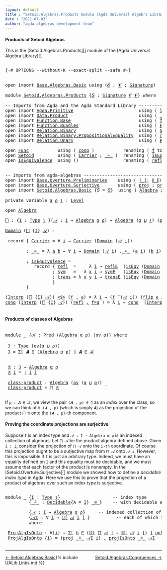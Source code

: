 ```yaml
---
layout: default
title : "Setoid.Algebras.Products module (Agda Universal Algebra Library)"
date : "2021-07-03"
author: "agda-algebras development team"
---
```


#### <a id="products-of-setoidalgebras">Products of Setoid Algebras</a>

This is the [Setoid.Algebras.Products][] module of the [Agda Universal Algebra Library][].

<pre class="Agda">

<a id="341" class="Symbol">{-#</a> <a id="345" class="Keyword">OPTIONS</a> <a id="353" class="Pragma">--without-K</a> <a id="365" class="Pragma">--exact-split</a> <a id="379" class="Pragma">--safe</a> <a id="386" class="Symbol">#-}</a>


<a id="392" class="Keyword">open</a> <a id="397" class="Keyword">import</a> <a id="404" href="Base.Algebras.Basic.html" class="Module">Base.Algebras.Basic</a> <a id="424" class="Keyword">using</a> <a id="430" class="Symbol">(</a><a id="431" href="Base.Algebras.Basic.html#1162" class="Generalizable">𝓞</a> <a id="433" class="Symbol">;</a> <a id="435" href="Base.Algebras.Basic.html#1164" class="Generalizable">𝓥</a> <a id="437" class="Symbol">;</a> <a id="439" href="Base.Algebras.Basic.html#3890" class="Function">Signature</a><a id="448" class="Symbol">)</a>

<a id="451" class="Keyword">module</a> <a id="458" href="Setoid.Algebras.Products.html" class="Module">Setoid.Algebras.Products</a> <a id="483" class="Symbol">{</a><a id="484" href="Setoid.Algebras.Products.html#484" class="Bound">𝑆</a> <a id="486" class="Symbol">:</a> <a id="488" href="Base.Algebras.Basic.html#3890" class="Function">Signature</a> <a id="498" href="Base.Algebras.Basic.html#1162" class="Generalizable">𝓞</a> <a id="500" href="Base.Algebras.Basic.html#1164" class="Generalizable">𝓥</a><a id="501" class="Symbol">}</a> <a id="503" class="Keyword">where</a>

<a id="510" class="Comment">-- Imports from Agda and the Agda Standard Library --------------------------------</a>
<a id="594" class="Keyword">open</a> <a id="599" class="Keyword">import</a> <a id="606" href="Agda.Primitive.html" class="Module">Agda.Primitive</a>                         <a id="645" class="Keyword">using</a> <a id="651" class="Symbol">(</a> <a id="653" href="Agda.Primitive.html#780" class="Primitive">lsuc</a> <a id="658" class="Symbol">;</a> <a id="660" href="Agda.Primitive.html#810" class="Primitive Operator">_⊔_</a> <a id="664" class="Symbol">;</a> <a id="666" href="Agda.Primitive.html#597" class="Postulate">Level</a> <a id="672" class="Symbol">)</a> <a id="674" class="Keyword">renaming</a> <a id="683" class="Symbol">(</a> <a id="685" href="Agda.Primitive.html#326" class="Primitive">Set</a> <a id="689" class="Symbol">to</a> <a id="692" class="Primitive">Type</a> <a id="697" class="Symbol">)</a>
<a id="699" class="Keyword">open</a> <a id="704" class="Keyword">import</a> <a id="711" href="Data.Product.html" class="Module">Data.Product</a>                           <a id="750" class="Keyword">using</a> <a id="756" class="Symbol">(</a> <a id="758" href="Agda.Builtin.Sigma.html#236" class="InductiveConstructor Operator">_,_</a> <a id="762" class="Symbol">;</a> <a id="764" href="Data.Product.html#916" class="Function">Σ-syntax</a> <a id="773" class="Symbol">)</a>
<a id="775" class="Keyword">open</a> <a id="780" class="Keyword">import</a> <a id="787" href="Function.Base.html" class="Module">Function.Base</a>                          <a id="826" class="Keyword">using</a> <a id="832" class="Symbol">(</a> <a id="834" href="Function.Base.html#1554" class="Function">flip</a> <a id="839" class="Symbol">)</a>
<a id="841" class="Keyword">open</a> <a id="846" class="Keyword">import</a> <a id="853" href="Function.Bundles.html" class="Module">Function.Bundles</a>                       <a id="892" class="Keyword">using</a> <a id="898" class="Symbol">(</a> <a id="900" href="Function.Bundles.html#1868" class="Record">Func</a> <a id="905" class="Symbol">)</a>
<a id="907" class="Keyword">open</a> <a id="912" class="Keyword">import</a> <a id="919" href="Relation.Binary.html" class="Module">Relation.Binary</a>                        <a id="958" class="Keyword">using</a> <a id="964" class="Symbol">(</a> <a id="966" href="Relation.Binary.Bundles.html#1009" class="Record">Setoid</a> <a id="973" class="Symbol">;</a>  <a id="976" href="Relation.Binary.Structures.html#1522" class="Record">IsEquivalence</a> <a id="990" class="Symbol">;</a> <a id="992" href="Relation.Binary.Definitions.html#4687" class="Function">Decidable</a> <a id="1002" class="Symbol">)</a>
<a id="1004" class="Keyword">open</a> <a id="1009" class="Keyword">import</a> <a id="1016" href="Relation.Binary.PropositionalEquality.html" class="Module">Relation.Binary.PropositionalEquality</a>  <a id="1055" class="Keyword">using</a> <a id="1061" class="Symbol">(</a> <a id="1063" href="Agda.Builtin.Equality.html#208" class="InductiveConstructor">refl</a> <a id="1068" class="Symbol">;</a> <a id="1070" href="Agda.Builtin.Equality.html#151" class="Datatype Operator">_≡_</a> <a id="1074" class="Symbol">)</a>
<a id="1076" class="Keyword">open</a> <a id="1081" class="Keyword">import</a> <a id="1088" href="Relation.Unary.html" class="Module">Relation.Unary</a>                         <a id="1127" class="Keyword">using</a> <a id="1133" class="Symbol">(</a> <a id="1135" href="Relation.Unary.html#1101" class="Function">Pred</a> <a id="1140" class="Symbol">;</a> <a id="1142" href="Relation.Unary.html#1742" class="Function Operator">_⊆_</a> <a id="1146" class="Symbol">;</a> <a id="1148" href="Relation.Unary.html#1523" class="Function Operator">_∈_</a> <a id="1152" class="Symbol">)</a>

<a id="1155" class="Keyword">open</a> <a id="1160" href="Function.Bundles.html#1868" class="Module">Func</a>           <a id="1175" class="Keyword">using</a> <a id="1181" class="Symbol">(</a> <a id="1183" href="Function.Bundles.html#1938" class="Field">cong</a> <a id="1188" class="Symbol">)</a>           <a id="1200" class="Keyword">renaming</a> <a id="1209" class="Symbol">(</a> <a id="1211" href="Function.Bundles.html#1919" class="Field">f</a> <a id="1213" class="Symbol">to</a> <a id="1216" class="Field">_&lt;$&gt;_</a> <a id="1222" class="Symbol">)</a>
<a id="1224" class="Keyword">open</a> <a id="1229" href="Relation.Binary.Bundles.html#1009" class="Module">Setoid</a>         <a id="1244" class="Keyword">using</a> <a id="1250" class="Symbol">(</a> <a id="1252" href="Relation.Binary.Bundles.html#1072" class="Field">Carrier</a> <a id="1260" class="Symbol">;</a> <a id="1262" href="Relation.Binary.Bundles.html#1098" class="Field Operator">_≈_</a> <a id="1266" class="Symbol">)</a>  <a id="1269" class="Keyword">renaming</a> <a id="1278" class="Symbol">(</a> <a id="1280" href="Relation.Binary.Bundles.html#1132" class="Field">isEquivalence</a> <a id="1294" class="Symbol">to</a> <a id="1297" class="Field">isEqv</a> <a id="1303" class="Symbol">)</a>
<a id="1305" class="Keyword">open</a> <a id="1310" href="Relation.Binary.Structures.html#1522" class="Module">IsEquivalence</a>  <a id="1325" class="Keyword">using</a> <a id="1331" class="Symbol">()</a>                 <a id="1350" class="Keyword">renaming</a> <a id="1359" class="Symbol">(</a> <a id="1361" href="Relation.Binary.Structures.html#1568" class="Field">refl</a> <a id="1366" class="Symbol">to</a> <a id="1369" class="Field">reflE</a> <a id="1375" class="Symbol">;</a> <a id="1377" href="Relation.Binary.Structures.html#1594" class="Field">sym</a> <a id="1381" class="Symbol">to</a> <a id="1384" class="Field">symE</a> <a id="1389" class="Symbol">;</a> <a id="1391" href="Relation.Binary.Structures.html#1620" class="Field">trans</a> <a id="1397" class="Symbol">to</a> <a id="1400" class="Field">transE</a> <a id="1407" class="Symbol">)</a>


<a id="1411" class="Comment">-- Imports from agda-algebras -----------------------------------------------------</a>
<a id="1495" class="Keyword">open</a> <a id="1500" class="Keyword">import</a> <a id="1507" href="Base.Overture.Preliminaries.html" class="Module">Base.Overture.Preliminaries</a>    <a id="1538" class="Keyword">using</a> <a id="1544" class="Symbol">(</a> <a id="1546" href="Base.Overture.Preliminaries.html#4402" class="Function Operator">∣_∣</a><a id="1549" class="Symbol">;</a> <a id="1551" href="Base.Overture.Preliminaries.html#4440" class="Function Operator">∥_∥</a><a id="1554" class="Symbol">)</a>
<a id="1556" class="Keyword">open</a> <a id="1561" class="Keyword">import</a> <a id="1568" href="Base.Overture.Surjective.html" class="Module">Base.Overture.Surjective</a>       <a id="1599" class="Keyword">using</a> <a id="1605" class="Symbol">(</a> <a id="1607" href="Base.Overture.Surjective.html#3902" class="Function">proj</a> <a id="1612" class="Symbol">;</a> <a id="1614" href="Base.Overture.Surjective.html#4531" class="Function">projIsOnto</a> <a id="1625" class="Symbol">)</a> <a id="1627" class="Keyword">renaming</a> <a id="1636" class="Symbol">(</a> <a id="1638" href="Base.Overture.Surjective.html#1692" class="Function">IsSurjective</a> <a id="1651" class="Symbol">to</a> <a id="1654" class="Function">onto</a> <a id="1659" class="Symbol">)</a>
<a id="1661" class="Keyword">open</a> <a id="1666" class="Keyword">import</a> <a id="1673" href="Setoid.Algebras.Basic.html" class="Module">Setoid.Algebras.Basic</a> <a id="1695" class="Symbol">{</a><a id="1696" class="Argument">𝑆</a> <a id="1698" class="Symbol">=</a> <a id="1700" href="Setoid.Algebras.Products.html#484" class="Bound">𝑆</a><a id="1701" class="Symbol">}</a>  <a id="1704" class="Keyword">using</a> <a id="1710" class="Symbol">(</a> <a id="1712" href="Setoid.Algebras.Basic.html#2890" class="Record">Algebra</a> <a id="1720" class="Symbol">;</a> <a id="1722" href="Setoid.Algebras.Basic.html#4038" class="Function Operator">_̂_</a> <a id="1726" class="Symbol">;</a> <a id="1728" href="Setoid.Algebras.Basic.html#1187" class="Function">ov</a> <a id="1731" class="Symbol">;</a> <a id="1733" href="Setoid.Algebras.Basic.html#3636" class="Function Operator">𝕌[_]</a><a id="1737" class="Symbol">)</a>

<a id="1740" class="Keyword">private</a> <a id="1748" class="Keyword">variable</a> <a id="1757" href="Setoid.Algebras.Products.html#1757" class="Generalizable">α</a> <a id="1759" href="Setoid.Algebras.Products.html#1759" class="Generalizable">ρ</a> <a id="1761" href="Setoid.Algebras.Products.html#1761" class="Generalizable">ι</a> <a id="1763" class="Symbol">:</a> <a id="1765" href="Agda.Primitive.html#597" class="Postulate">Level</a>

<a id="1772" class="Keyword">open</a> <a id="1777" href="Setoid.Algebras.Basic.html#2890" class="Module">Algebra</a>

<a id="⨅"></a><a id="1786" href="Setoid.Algebras.Products.html#1786" class="Function">⨅</a> <a id="1788" class="Symbol">:</a> <a id="1790" class="Symbol">{</a><a id="1791" href="Setoid.Algebras.Products.html#1791" class="Bound">I</a> <a id="1793" class="Symbol">:</a> <a id="1795" href="Setoid.Algebras.Products.html#692" class="Primitive">Type</a> <a id="1800" href="Setoid.Algebras.Products.html#1761" class="Generalizable">ι</a> <a id="1802" class="Symbol">}(</a><a id="1804" href="Setoid.Algebras.Products.html#1804" class="Bound">𝒜</a> <a id="1806" class="Symbol">:</a> <a id="1808" href="Setoid.Algebras.Products.html#1791" class="Bound">I</a> <a id="1810" class="Symbol">→</a> <a id="1812" href="Setoid.Algebras.Basic.html#2890" class="Record">Algebra</a> <a id="1820" href="Setoid.Algebras.Products.html#1757" class="Generalizable">α</a> <a id="1822" href="Setoid.Algebras.Products.html#1759" class="Generalizable">ρ</a><a id="1823" class="Symbol">)</a> <a id="1825" class="Symbol">→</a> <a id="1827" href="Setoid.Algebras.Basic.html#2890" class="Record">Algebra</a> <a id="1835" class="Symbol">(</a><a id="1836" href="Setoid.Algebras.Products.html#1757" class="Generalizable">α</a> <a id="1838" href="Agda.Primitive.html#810" class="Primitive Operator">⊔</a> <a id="1840" href="Setoid.Algebras.Products.html#1761" class="Generalizable">ι</a><a id="1841" class="Symbol">)</a> <a id="1843" class="Symbol">(</a><a id="1844" href="Setoid.Algebras.Products.html#1759" class="Generalizable">ρ</a> <a id="1846" href="Agda.Primitive.html#810" class="Primitive Operator">⊔</a> <a id="1848" href="Setoid.Algebras.Products.html#1761" class="Generalizable">ι</a><a id="1849" class="Symbol">)</a>

<a id="1852" href="Setoid.Algebras.Basic.html#2947" class="Field">Domain</a> <a id="1859" class="Symbol">(</a><a id="1860" href="Setoid.Algebras.Products.html#1786" class="Function">⨅</a> <a id="1862" class="Symbol">{</a><a id="1863" href="Setoid.Algebras.Products.html#1863" class="Bound">I</a><a id="1864" class="Symbol">}</a> <a id="1866" href="Setoid.Algebras.Products.html#1866" class="Bound">𝒜</a><a id="1867" class="Symbol">)</a> <a id="1869" class="Symbol">=</a>

 <a id="1873" class="Keyword">record</a> <a id="1880" class="Symbol">{</a> <a id="1882" href="Relation.Binary.Bundles.html#1072" class="Field">Carrier</a> <a id="1890" class="Symbol">=</a> <a id="1892" class="Symbol">∀</a> <a id="1894" href="Setoid.Algebras.Products.html#1894" class="Bound">i</a> <a id="1896" class="Symbol">→</a> <a id="1898" href="Relation.Binary.Bundles.html#1072" class="Field">Carrier</a> <a id="1906" class="Symbol">(</a><a id="1907" href="Setoid.Algebras.Basic.html#2947" class="Field">Domain</a> <a id="1914" class="Symbol">(</a><a id="1915" href="Setoid.Algebras.Products.html#1866" class="Bound">𝒜</a> <a id="1917" href="Setoid.Algebras.Products.html#1894" class="Bound">i</a><a id="1918" class="Symbol">))</a>

        <a id="1930" class="Symbol">;</a> <a id="1932" href="Relation.Binary.Bundles.html#1098" class="Field Operator">_≈_</a> <a id="1936" class="Symbol">=</a> <a id="1938" class="Symbol">λ</a> <a id="1940" href="Setoid.Algebras.Products.html#1940" class="Bound">a</a> <a id="1942" href="Setoid.Algebras.Products.html#1942" class="Bound">b</a> <a id="1944" class="Symbol">→</a> <a id="1946" class="Symbol">∀</a> <a id="1948" href="Setoid.Algebras.Products.html#1948" class="Bound">i</a> <a id="1950" class="Symbol">→</a> <a id="1952" href="Setoid.Algebras.Basic.html#2947" class="Field">Domain</a> <a id="1959" class="Symbol">(</a><a id="1960" href="Setoid.Algebras.Products.html#1866" class="Bound">𝒜</a> <a id="1962" href="Setoid.Algebras.Products.html#1948" class="Bound">i</a><a id="1963" class="Symbol">)</a> <a id="1965" class="Symbol">.</a><a id="1966" href="Relation.Binary.Bundles.html#1098" class="Field Operator">_≈_</a> <a id="1970" class="Symbol">(</a><a id="1971" href="Setoid.Algebras.Products.html#1940" class="Bound">a</a> <a id="1973" href="Setoid.Algebras.Products.html#1948" class="Bound">i</a><a id="1974" class="Symbol">)</a> <a id="1976" class="Symbol">(</a><a id="1977" href="Setoid.Algebras.Products.html#1942" class="Bound">b</a> <a id="1979" href="Setoid.Algebras.Products.html#1948" class="Bound">i</a><a id="1980" class="Symbol">)</a>

        <a id="1991" class="Symbol">;</a> <a id="1993" href="Relation.Binary.Bundles.html#1132" class="Field">isEquivalence</a> <a id="2007" class="Symbol">=</a>
           <a id="2020" class="Keyword">record</a> <a id="2027" class="Symbol">{</a> <a id="2029" href="Relation.Binary.Structures.html#1568" class="Field">refl</a>  <a id="2035" class="Symbol">=</a>     <a id="2041" class="Symbol">λ</a> <a id="2043" href="Setoid.Algebras.Products.html#2043" class="Bound">i</a> <a id="2045" class="Symbol">→</a> <a id="2047" href="Setoid.Algebras.Products.html#1369" class="Field">reflE</a>  <a id="2054" class="Symbol">(</a><a id="2055" href="Setoid.Algebras.Products.html#1297" class="Field">isEqv</a> <a id="2061" class="Symbol">(</a><a id="2062" href="Setoid.Algebras.Basic.html#2947" class="Field">Domain</a> <a id="2069" class="Symbol">(</a><a id="2070" href="Setoid.Algebras.Products.html#1866" class="Bound">𝒜</a> <a id="2072" href="Setoid.Algebras.Products.html#2043" class="Bound">i</a><a id="2073" class="Symbol">)))</a>
                  <a id="2095" class="Symbol">;</a> <a id="2097" href="Relation.Binary.Structures.html#1594" class="Field">sym</a>   <a id="2103" class="Symbol">=</a>   <a id="2107" class="Symbol">λ</a> <a id="2109" href="Setoid.Algebras.Products.html#2109" class="Bound">x</a> <a id="2111" href="Setoid.Algebras.Products.html#2111" class="Bound">i</a> <a id="2113" class="Symbol">→</a> <a id="2115" href="Setoid.Algebras.Products.html#1384" class="Field">symE</a>   <a id="2122" class="Symbol">(</a><a id="2123" href="Setoid.Algebras.Products.html#1297" class="Field">isEqv</a> <a id="2129" class="Symbol">(</a><a id="2130" href="Setoid.Algebras.Basic.html#2947" class="Field">Domain</a> <a id="2137" class="Symbol">(</a><a id="2138" href="Setoid.Algebras.Products.html#1866" class="Bound">𝒜</a> <a id="2140" href="Setoid.Algebras.Products.html#2111" class="Bound">i</a><a id="2141" class="Symbol">)))(</a><a id="2145" href="Setoid.Algebras.Products.html#2109" class="Bound">x</a> <a id="2147" href="Setoid.Algebras.Products.html#2111" class="Bound">i</a><a id="2148" class="Symbol">)</a>
                  <a id="2168" class="Symbol">;</a> <a id="2170" href="Relation.Binary.Structures.html#1620" class="Field">trans</a> <a id="2176" class="Symbol">=</a> <a id="2178" class="Symbol">λ</a> <a id="2180" href="Setoid.Algebras.Products.html#2180" class="Bound">x</a> <a id="2182" href="Setoid.Algebras.Products.html#2182" class="Bound">y</a> <a id="2184" href="Setoid.Algebras.Products.html#2184" class="Bound">i</a> <a id="2186" class="Symbol">→</a> <a id="2188" href="Setoid.Algebras.Products.html#1400" class="Field">transE</a> <a id="2195" class="Symbol">(</a><a id="2196" href="Setoid.Algebras.Products.html#1297" class="Field">isEqv</a> <a id="2202" class="Symbol">(</a><a id="2203" href="Setoid.Algebras.Basic.html#2947" class="Field">Domain</a> <a id="2210" class="Symbol">(</a><a id="2211" href="Setoid.Algebras.Products.html#1866" class="Bound">𝒜</a> <a id="2213" href="Setoid.Algebras.Products.html#2184" class="Bound">i</a><a id="2214" class="Symbol">)))(</a><a id="2218" href="Setoid.Algebras.Products.html#2180" class="Bound">x</a> <a id="2220" href="Setoid.Algebras.Products.html#2184" class="Bound">i</a><a id="2221" class="Symbol">)(</a><a id="2223" href="Setoid.Algebras.Products.html#2182" class="Bound">y</a> <a id="2225" href="Setoid.Algebras.Products.html#2184" class="Bound">i</a><a id="2226" class="Symbol">)</a>
                  <a id="2246" class="Symbol">}</a>
        <a id="2256" class="Symbol">}</a>

<a id="2259" class="Symbol">(</a><a id="2260" href="Setoid.Algebras.Basic.html#2969" class="Field">Interp</a> <a id="2267" class="Symbol">(</a><a id="2268" href="Setoid.Algebras.Products.html#1786" class="Function">⨅</a> <a id="2270" class="Symbol">{</a><a id="2271" href="Setoid.Algebras.Products.html#2271" class="Bound">I</a><a id="2272" class="Symbol">}</a> <a id="2274" href="Setoid.Algebras.Products.html#2274" class="Bound">𝒜</a><a id="2275" class="Symbol">))</a> <a id="2278" href="Setoid.Algebras.Products.html#1216" class="Field Operator">&lt;$&gt;</a> <a id="2282" class="Symbol">(</a><a id="2283" href="Setoid.Algebras.Products.html#2283" class="Bound">f</a> <a id="2285" href="Agda.Builtin.Sigma.html#236" class="InductiveConstructor Operator">,</a> <a id="2287" href="Setoid.Algebras.Products.html#2287" class="Bound">a</a><a id="2288" class="Symbol">)</a> <a id="2290" class="Symbol">=</a> <a id="2292" class="Symbol">λ</a> <a id="2294" href="Setoid.Algebras.Products.html#2294" class="Bound">i</a> <a id="2296" class="Symbol">→</a> <a id="2298" class="Symbol">(</a><a id="2299" href="Setoid.Algebras.Products.html#2283" class="Bound">f</a> <a id="2301" href="Setoid.Algebras.Basic.html#4038" class="Function Operator">̂</a> <a id="2303" class="Symbol">(</a><a id="2304" href="Setoid.Algebras.Products.html#2274" class="Bound">𝒜</a> <a id="2306" href="Setoid.Algebras.Products.html#2294" class="Bound">i</a><a id="2307" class="Symbol">))</a> <a id="2310" class="Symbol">(</a><a id="2311" href="Function.Base.html#1554" class="Function">flip</a> <a id="2316" href="Setoid.Algebras.Products.html#2287" class="Bound">a</a> <a id="2318" href="Setoid.Algebras.Products.html#2294" class="Bound">i</a><a id="2319" class="Symbol">)</a>
<a id="2321" href="Function.Bundles.html#1938" class="Field">cong</a> <a id="2326" class="Symbol">(</a><a id="2327" href="Setoid.Algebras.Basic.html#2969" class="Field">Interp</a> <a id="2334" class="Symbol">(</a><a id="2335" href="Setoid.Algebras.Products.html#1786" class="Function">⨅</a> <a id="2337" class="Symbol">{</a><a id="2338" href="Setoid.Algebras.Products.html#2338" class="Bound">I</a><a id="2339" class="Symbol">}</a> <a id="2341" href="Setoid.Algebras.Products.html#2341" class="Bound">𝒜</a><a id="2342" class="Symbol">))</a> <a id="2345" class="Symbol">(</a><a id="2346" href="Agda.Builtin.Equality.html#208" class="InductiveConstructor">refl</a> <a id="2351" href="Agda.Builtin.Sigma.html#236" class="InductiveConstructor Operator">,</a> <a id="2353" href="Setoid.Algebras.Products.html#2353" class="Bound">f=g</a> <a id="2357" class="Symbol">)</a> <a id="2359" class="Symbol">=</a> <a id="2361" class="Symbol">λ</a> <a id="2363" href="Setoid.Algebras.Products.html#2363" class="Bound">i</a> <a id="2365" class="Symbol">→</a> <a id="2367" href="Function.Bundles.html#1938" class="Field">cong</a>  <a id="2373" class="Symbol">(</a><a id="2374" href="Setoid.Algebras.Basic.html#2969" class="Field">Interp</a> <a id="2381" class="Symbol">(</a><a id="2382" href="Setoid.Algebras.Products.html#2341" class="Bound">𝒜</a> <a id="2384" href="Setoid.Algebras.Products.html#2363" class="Bound">i</a><a id="2385" class="Symbol">))</a> <a id="2388" class="Symbol">(</a><a id="2389" href="Agda.Builtin.Equality.html#208" class="InductiveConstructor">refl</a> <a id="2394" href="Agda.Builtin.Sigma.html#236" class="InductiveConstructor Operator">,</a> <a id="2396" href="Function.Base.html#1554" class="Function">flip</a> <a id="2401" href="Setoid.Algebras.Products.html#2353" class="Bound">f=g</a> <a id="2405" href="Setoid.Algebras.Products.html#2363" class="Bound">i</a> <a id="2407" class="Symbol">)</a>

</pre>

#### <a id="products-of-classes-of-setoidalgebras">Products of classes of Algebras</a>

<pre class="Agda">

<a id="2524" class="Keyword">module</a> <a id="2531" href="Setoid.Algebras.Products.html#2531" class="Module">_</a> <a id="2533" class="Symbol">{</a><a id="2534" href="Setoid.Algebras.Products.html#2534" class="Bound">𝒦</a> <a id="2536" class="Symbol">:</a> <a id="2538" href="Relation.Unary.html#1101" class="Function">Pred</a> <a id="2543" class="Symbol">(</a><a id="2544" href="Setoid.Algebras.Basic.html#2890" class="Record">Algebra</a> <a id="2552" href="Setoid.Algebras.Products.html#1757" class="Generalizable">α</a> <a id="2554" href="Setoid.Algebras.Products.html#1759" class="Generalizable">ρ</a><a id="2555" class="Symbol">)</a> <a id="2557" class="Symbol">(</a><a id="2558" href="Setoid.Algebras.Basic.html#1187" class="Function">ov</a> <a id="2561" href="Setoid.Algebras.Products.html#1757" class="Generalizable">α</a><a id="2562" class="Symbol">)}</a> <a id="2565" class="Keyword">where</a>

 <a id="2573" href="Setoid.Algebras.Products.html#2573" class="Function">ℑ</a> <a id="2575" class="Symbol">:</a> <a id="2577" href="Setoid.Algebras.Products.html#692" class="Primitive">Type</a> <a id="2582" class="Symbol">(</a><a id="2583" href="Setoid.Algebras.Basic.html#1187" class="Function">ov</a><a id="2585" class="Symbol">(</a><a id="2586" href="Setoid.Algebras.Products.html#2552" class="Bound">α</a> <a id="2588" href="Agda.Primitive.html#810" class="Primitive Operator">⊔</a> <a id="2590" href="Setoid.Algebras.Products.html#2554" class="Bound">ρ</a><a id="2591" class="Symbol">))</a>
 <a id="2595" href="Setoid.Algebras.Products.html#2573" class="Function">ℑ</a> <a id="2597" class="Symbol">=</a> <a id="2599" href="Data.Product.html#916" class="Function">Σ[</a> <a id="2602" href="Setoid.Algebras.Products.html#2602" class="Bound">𝑨</a> <a id="2604" href="Data.Product.html#916" class="Function">∈</a> <a id="2606" class="Symbol">(</a><a id="2607" href="Setoid.Algebras.Basic.html#2890" class="Record">Algebra</a> <a id="2615" href="Setoid.Algebras.Products.html#2552" class="Bound">α</a> <a id="2617" href="Setoid.Algebras.Products.html#2554" class="Bound">ρ</a><a id="2618" class="Symbol">)</a> <a id="2620" href="Data.Product.html#916" class="Function">]</a> <a id="2622" href="Setoid.Algebras.Products.html#2602" class="Bound">𝑨</a> <a id="2624" href="Relation.Unary.html#1523" class="Function Operator">∈</a> <a id="2626" href="Setoid.Algebras.Products.html#2534" class="Bound">𝒦</a>


 <a id="2631" href="Setoid.Algebras.Products.html#2631" class="Function">𝔄</a> <a id="2633" class="Symbol">:</a> <a id="2635" href="Setoid.Algebras.Products.html#2573" class="Function">ℑ</a> <a id="2637" class="Symbol">→</a> <a id="2639" href="Setoid.Algebras.Basic.html#2890" class="Record">Algebra</a> <a id="2647" href="Setoid.Algebras.Products.html#2552" class="Bound">α</a> <a id="2649" href="Setoid.Algebras.Products.html#2554" class="Bound">ρ</a>
 <a id="2652" href="Setoid.Algebras.Products.html#2631" class="Function">𝔄</a> <a id="2654" href="Setoid.Algebras.Products.html#2654" class="Bound">i</a> <a id="2656" class="Symbol">=</a> <a id="2658" href="Base.Overture.Preliminaries.html#4402" class="Function Operator">∣</a> <a id="2660" href="Setoid.Algebras.Products.html#2654" class="Bound">i</a> <a id="2662" href="Base.Overture.Preliminaries.html#4402" class="Function Operator">∣</a>

 <a id="2666" href="Setoid.Algebras.Products.html#2666" class="Function">class-product</a> <a id="2680" class="Symbol">:</a> <a id="2682" href="Setoid.Algebras.Basic.html#2890" class="Record">Algebra</a> <a id="2690" class="Symbol">(</a><a id="2691" href="Setoid.Algebras.Basic.html#1187" class="Function">ov</a> <a id="2694" class="Symbol">(</a><a id="2695" href="Setoid.Algebras.Products.html#2552" class="Bound">α</a> <a id="2697" href="Agda.Primitive.html#810" class="Primitive Operator">⊔</a> <a id="2699" href="Setoid.Algebras.Products.html#2554" class="Bound">ρ</a><a id="2700" class="Symbol">))</a> <a id="2703" class="Symbol">_</a>
 <a id="2706" href="Setoid.Algebras.Products.html#2666" class="Function">class-product</a> <a id="2720" class="Symbol">=</a> <a id="2722" href="Setoid.Algebras.Products.html#1786" class="Function">⨅</a> <a id="2724" href="Setoid.Algebras.Products.html#2631" class="Function">𝔄</a>

</pre>

If `p : 𝑨 ∈ 𝒦`, we view the pair `(𝑨 , p) ∈ ℑ` as an *index* over the class,
so we can think of `𝔄 (𝑨 , p)` (which is simply `𝑨`) as the projection of the
product `⨅ 𝔄` onto the `(𝑨 , p)`-th component.


#### Proving the coordinate projections are surjective

Suppose `I` is an index type and `𝒜 : I → Algebra α ρ` is an indexed collection of algebras.
Let `⨅ 𝒜` be the product algebra defined above.  Given `i : I`, consider the projection of `⨅ 𝒜`
onto the `i-th` coordinate.  Of course this projection ought to be a surjective map from `⨅ 𝒜` onto
`𝒜 i`.  However, this is impossible if `I` is just an arbitrary type.  Indeed, we must have an
equality defined on `I` and this equality must be decidable, and we must assume that
each factor of the product is nonempty.  In the [Setoid.Overture.Surjective][] module
we showed how to define a *decidable index type* in Agda. Here we use this to prove that the
projection of a product of algebras over such an index type is surjective.

<pre class="Agda">

<a id="3738" class="Keyword">module</a> <a id="3745" href="Setoid.Algebras.Products.html#3745" class="Module">_</a> <a id="3747" class="Symbol">{</a><a id="3748" href="Setoid.Algebras.Products.html#3748" class="Bound">I</a> <a id="3750" class="Symbol">:</a> <a id="3752" href="Setoid.Algebras.Products.html#692" class="Primitive">Type</a> <a id="3757" href="Setoid.Algebras.Products.html#1761" class="Generalizable">ι</a><a id="3758" class="Symbol">}</a>                    <a id="3779" class="Comment">-- index type</a>
         <a id="3802" class="Symbol">{</a><a id="3803" href="Setoid.Algebras.Products.html#3803" class="Bound Operator">_≟_</a> <a id="3807" class="Symbol">:</a> <a id="3809" href="Relation.Binary.Definitions.html#4687" class="Function">Decidable</a><a id="3818" class="Symbol">{</a><a id="3819" class="Argument">A</a> <a id="3821" class="Symbol">=</a> <a id="3823" href="Setoid.Algebras.Products.html#3748" class="Bound">I</a><a id="3824" class="Symbol">}</a> <a id="3826" href="Agda.Builtin.Equality.html#151" class="Datatype Operator">_≡_</a><a id="3829" class="Symbol">}</a>    <a id="3834" class="Comment">-- with decidable equality</a>

         <a id="3871" class="Symbol">{</a><a id="3872" href="Setoid.Algebras.Products.html#3872" class="Bound">𝒜</a> <a id="3874" class="Symbol">:</a> <a id="3876" href="Setoid.Algebras.Products.html#3748" class="Bound">I</a> <a id="3878" class="Symbol">→</a> <a id="3880" href="Setoid.Algebras.Basic.html#2890" class="Record">Algebra</a> <a id="3888" href="Setoid.Algebras.Products.html#1757" class="Generalizable">α</a> <a id="3890" href="Setoid.Algebras.Products.html#1759" class="Generalizable">ρ</a><a id="3891" class="Symbol">}</a>     <a id="3897" class="Comment">-- indexed collection of algebras</a>
         <a id="3940" class="Symbol">{</a><a id="3941" href="Setoid.Algebras.Products.html#3941" class="Bound">𝒜I</a> <a id="3944" class="Symbol">:</a> <a id="3946" class="Symbol">∀</a> <a id="3948" href="Setoid.Algebras.Products.html#3948" class="Bound">i</a> <a id="3950" class="Symbol">→</a> <a id="3952" href="Setoid.Algebras.Basic.html#3636" class="Function Operator">𝕌[</a> <a id="3955" href="Setoid.Algebras.Products.html#3872" class="Bound">𝒜</a> <a id="3957" href="Setoid.Algebras.Products.html#3948" class="Bound">i</a> <a id="3959" href="Setoid.Algebras.Basic.html#3636" class="Function Operator">]</a> <a id="3961" class="Symbol">}</a>          <a id="3972" class="Comment">-- each of which is nonempty</a>
         <a id="4010" class="Keyword">where</a>

 <a id="4018" href="Setoid.Algebras.Products.html#4018" class="Function">ProjAlgIsOnto</a> <a id="4032" class="Symbol">:</a> <a id="4034" class="Symbol">∀{</a><a id="4036" href="Setoid.Algebras.Products.html#4036" class="Bound">i</a><a id="4037" class="Symbol">}</a> <a id="4039" class="Symbol">→</a> <a id="4041" href="Data.Product.html#916" class="Function">Σ[</a> <a id="4044" href="Setoid.Algebras.Products.html#4044" class="Bound">h</a> <a id="4046" href="Data.Product.html#916" class="Function">∈</a> <a id="4048" class="Symbol">(</a><a id="4049" href="Setoid.Algebras.Basic.html#3636" class="Function Operator">𝕌[</a> <a id="4052" href="Setoid.Algebras.Products.html#1786" class="Function">⨅</a> <a id="4054" href="Setoid.Algebras.Products.html#3872" class="Bound">𝒜</a> <a id="4056" href="Setoid.Algebras.Basic.html#3636" class="Function Operator">]</a> <a id="4058" class="Symbol">→</a> <a id="4060" href="Setoid.Algebras.Basic.html#3636" class="Function Operator">𝕌[</a> <a id="4063" href="Setoid.Algebras.Products.html#3872" class="Bound">𝒜</a> <a id="4065" href="Setoid.Algebras.Products.html#4036" class="Bound">i</a> <a id="4067" href="Setoid.Algebras.Basic.html#3636" class="Function Operator">]</a><a id="4068" class="Symbol">)</a> <a id="4070" href="Data.Product.html#916" class="Function">]</a> <a id="4072" href="Setoid.Algebras.Products.html#1654" class="Function">onto</a> <a id="4077" href="Setoid.Algebras.Products.html#4044" class="Bound">h</a>
 <a id="4080" href="Setoid.Algebras.Products.html#4018" class="Function">ProjAlgIsOnto</a> <a id="4094" class="Symbol">{</a><a id="4095" href="Setoid.Algebras.Products.html#4095" class="Bound">i</a><a id="4096" class="Symbol">}</a> <a id="4098" class="Symbol">=</a> <a id="4100" class="Symbol">(</a><a id="4101" href="Base.Overture.Surjective.html#3902" class="Function">proj</a> <a id="4106" href="Setoid.Algebras.Products.html#3803" class="Bound Operator">_≟_</a> <a id="4110" href="Setoid.Algebras.Products.html#3941" class="Bound">𝒜I</a> <a id="4113" href="Setoid.Algebras.Products.html#4095" class="Bound">i</a><a id="4114" class="Symbol">)</a> <a id="4116" href="Agda.Builtin.Sigma.html#236" class="InductiveConstructor Operator">,</a> <a id="4118" href="Base.Overture.Surjective.html#4531" class="Function">projIsOnto</a> <a id="4129" href="Setoid.Algebras.Products.html#3803" class="Bound Operator">_≟_</a> <a id="4133" href="Setoid.Algebras.Products.html#3941" class="Bound">𝒜I</a>

</pre>

--------------------------------

<span style="float:left;">[← Setoid.Algebras.Basic](Setoid.Algebras.Basic.html)</span>
<span style="float:right;">[Setoid.Algebras.Congruences →](Setoid.Algebras.Congruences.html)</span>

{% include UALib.Links.md %}
